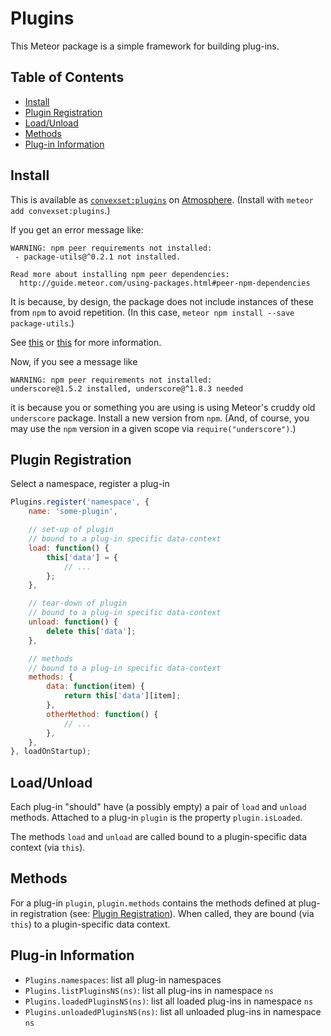 # Plugins

This Meteor package is a simple framework for building plug-ins.


## Table of Contents

<!-- START doctoc generated TOC please keep comment here to allow auto update -->
<!-- DON'T EDIT THIS SECTION, INSTEAD RE-RUN doctoc TO UPDATE -->


- [Install](#install)
- [Plugin Registration](#plugin-registration)
- [Load/Unload](#loadunload)
- [Methods](#methods)
- [Plug-in Information](#plug-in-information)

<!-- END doctoc generated TOC please keep comment here to allow auto update -->

## Install

This is available as [`convexset:plugins`](https://atmospherejs.com/convexset/plugins) on [Atmosphere](https://atmospherejs.com/). (Install with `meteor add convexset:plugins`.)

If you get an error message like:
```
WARNING: npm peer requirements not installed:
 - package-utils@^0.2.1 not installed.
          
Read more about installing npm peer dependencies:
  http://guide.meteor.com/using-packages.html#peer-npm-dependencies
```
It is because, by design, the package does not include instances of these from `npm` to avoid repetition. (In this case, `meteor npm install --save package-utils`.)

See [this](http://guide.meteor.com/using-packages.html#peer-npm-dependencies) or [this](https://atmospherejs.com/tmeasday/check-npm-versions) for more information.

Now, if you see a message like
```
WARNING: npm peer requirements not installed:
underscore@1.5.2 installed, underscore@^1.8.3 needed
```
it is because you or something you are using is using Meteor's cruddy old `underscore` package. Install a new version from `npm`. (And, of course, you may use the `npm` version in a given scope via `require("underscore")`.)


## Plugin Registration

Select a namespace, register a plug-in
```javascript
Plugins.register('namespace', {
    name: 'some-plugin',

    // set-up of plugin
    // bound to a plug-in specific data-context
    load: function() {
        this['data'] = {
            // ...
        };
    },

    // tear-down of plugin
    // bound to a plug-in specific data-context
    unload: function() {
        delete this['data'];
    },

    // methods
    // bound to a plug-in specific data-context
    methods: {
        data: function(item) {
            return this['data'][item];
        },
        otherMethod: function() {
            // ...
        },
    },
}, loadOnStartup);
```

## Load/Unload

Each plug-in "should" have (a possibly empty) a pair of `load` and `unload` methods.
Attached to a plug-in `plugin` is the property `plugin.isLoaded`.

The methods `load` and `unload` are called bound to a plugin-specific data context (via `this`).

## Methods

For a plug-in `plugin`, `plugin.methods` contains the methods defined at plug-in registration (see: [Plugin Registration](#plugin-registration)).
When called, they are bound (via `this`) to a plugin-specific data context.

## Plug-in Information

 - `Plugins.namespaces`: list all plug-in namespaces
 - `Plugins.listPluginsNS(ns)`: list all plug-ins in namespace `ns`
 - `Plugins.loadedPluginsNS(ns)`: list all loaded plug-ins in namespace `ns`
 - `Plugins.unloadedPluginsNS(ns)`: list all unloaded plug-ins in namespace `ns`